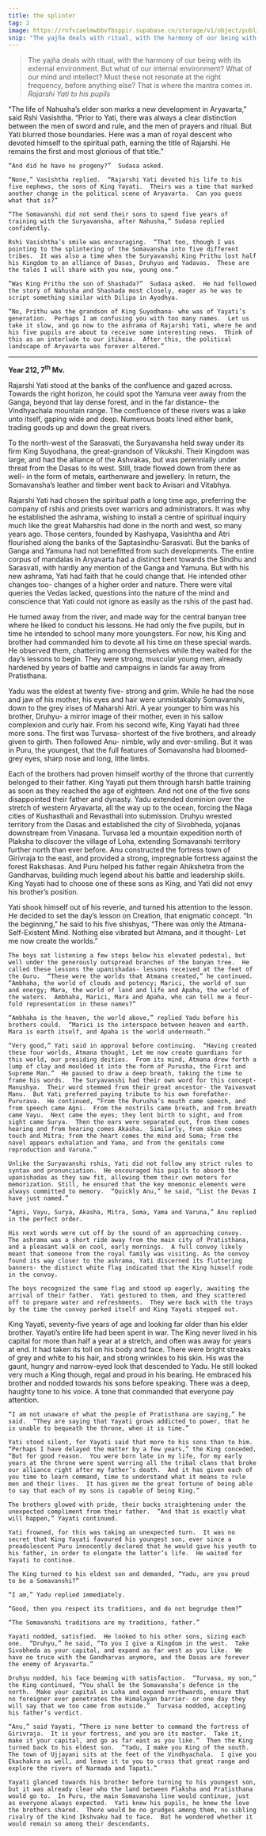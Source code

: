 ```yaml
---
title: the splinter
tag: 2
image: https://rnfvzaelmwbbvfbsppir.supabase.co/storage/v1/object/public/brhatwebsite/13scrolls/palimpsest/palim17.webp
snip: "The yajña deals with ritual, with the harmony of our being with its external environment.  But what of our internal environment?  What of our mind and intellect?  Must these not resonate at the right frequency, before anything else? That is where the mantra comes in."
---
```


> The yajña deals with ritual, with the harmony of our being with its external environment.  But what of our internal environment?  What of our mind and intellect?  Must these not resonate at the right frequency, before anything else? That is where the mantra comes in.<br><cite>Rajarshi Yati to his pupils</cite>

“The life of Nahusha’s elder son marks a new development in Aryavarta,” said Rshi Vasishtha.  “Prior to Yati, there was always a clear distinction between the men of sword and rule, and the men of prayers and ritual.  But Yati blurred those boundaries.  Here was a man of royal descent who devoted himself to the spiritual path, earning the title of Rajarshi.  He remains the first and most glorious of that title.”

	“And did he have no progeny?”  Sudasa asked.

	“None,” Vasishtha replied.  “Rajarshi Yati devoted his life to his five nephews, the sons of King Yayati.  Theirs was a time that marked another change in the political scene of Aryavarta.  Can you guess what that is?”

	“The Somavanshi did not send their sons to spend five years of training with the Suryavansha, after Nahusha,” Sudasa replied confidently.

	Rshi Vasishtha’s smile was encouraging.  “That too, though I was pointing to the splintering of the Somavansha into five different tribes.  It was also a time when the Suryavanshi King Prithu lost half his Kingdom to an alliance of Dasas, Druhyus and Yadavas.  These are the tales I will share with you now, young one.”

	“Was King Prithu the son of Shashada?”  Sudasa asked.  He had followed the story of Nahusha and Shashada most closely, eager as he was to script something similar with Dilipa in Ayodhya.

	“No, Prithu was the grandson of King Suyodhana- who was of Yayati’s generation.  Perhaps I am confusing you with too many names.  Let us take it slow, and go now to the ashrama of Rajarshi Yati, where he and his five pupils are about to receive some interesting news.  Think of this as an interlude to our itihasa.  After this, the political landscape of Aryavarta was forever altered.”

***

**Year 212, 7<sup>th</sup> Mv.**

Rajarshi Yati stood at the banks of the confluence and gazed across.  Towards the right horizon, he could spot the Yamuna veer away from the Ganga, beyond that lay dense forest, and in the far distance- the Vindhyachala mountain range.  The confluence of these rivers was a lake unto itself, gaping wide and deep.  Numerous boats lined either bank, trading goods up and down the great rivers.

To the north-west of the Sarasvati, the Suryavansha held sway under its firm King Suyodhana, the great-grandson of Vikukshi.  Their Kingdom was large, and had the alliance of the Ashvakas, but was perennially under threat from the Dasas to its west.  Still, trade flowed down from there as well- in the form of metals, earthenware and jewellery.  In return, the Somavansha’s leather and timber went back to Avisari and Vitabhya.  

Rajarshi Yati had chosen the spiritual path a long time ago, preferring the company of rshis and priests over warriors and administrators.  It was why he established the ashrama, wishing to install a centre of spiritual inquiry much like the great Maharshis had done in the north and west, so many years ago.  Those centers, founded by Kashyapa, Vasishtha and Atri flourished along the banks of the Saptasindhu-Sarasvati.  But the banks of Ganga and Yamuna had not benefitted from such developments.  The entire corpus of mandalas in Aryavarta had a distinct bent towards the Sindhu and Sarasvati, with hardly any mention of the Ganga and Yamuna.  But with his new ashrama, Yati had faith that he could change that.  He intended other changes too- changes of a higher order and nature.  There were vital queries the Vedas lacked, questions into the nature of the mind and conscience that Yati could not ignore as easily as the rshis of the past had.  

He turned away from the river, and made way for the central banyan tree where he liked to conduct his lessons.  He had only the five pupils, but in time he intended to school many more youngsters.  For now, his King and brother had commanded him to devote all his time on these special wards.  He observed them, chattering among themselves while they waited for the day’s lessons to begin.  They were strong, muscular young men, already hardened by years of battle and campaigns in lands far away from Pratisthana. 

Yadu was the eldest at twenty five- strong and grim.  While he had the nose and jaw of his mother, his eyes and hair were unmistakably Somavanshi, down to the grey irises of Maharshi Atri.  A year younger to him was his brother, Druhyu- a mirror image of their mother, even in his sallow complexion and curly hair.  From his second wife, King Yayati had three more sons.  The first was Turvasa- shortest of the five brothers, and already given to girth.  Then followed Anu- nimble, wily and ever-smiling.  But it was in Puru, the youngest, that the full features of Somavansha had bloomed- grey eyes, sharp nose and long, lithe limbs.

Each of the brothers had proven himself worthy of the throne that currently belonged to their father.  King Yayati put them through harsh battle training as soon as they reached the age of eighteen.  And not one of the five sons disappointed their father and dynasty.  Yadu extended dominion over the stretch of western Aryavarta, all the way up to the ocean, forcing the Naga cities of Kushasthali and Revasthali into submission.  Druhyu wrested territory from the Dasas and established the city of Sivobheda, yojanas downstream from Vinasana.  Turvasa led a mountain expedition north of Plaksha to discover the village of Loha, extending Somavanshi territory further north than ever before.  Anu constructed the fortress town of Girivraja to the east, and provided a strong, impregnable fortress against the forest Rakshasas. And Puru helped his father regain Ahikshetra from the Gandharvas, building much legend about his battle and leadership skills.  King Yayati had to choose one of these sons as King, and Yati did not envy his brother’s position.

Yati shook himself out of his reverie, and turned his attention to the lesson.  He decided to set the day’s lesson on Creation, that enigmatic concept.  “In the beginning,” he said to his five shishyas, “There was only the Atmana- Self-Existent Mind.  Nothing else vibrated but Atmana, and it thought- Let me now create the worlds.”

	The boys sat listening a few steps below his elevated pedestal, but well under the generously outspread branches of the banyan tree.  He called these lessons the upanishadas- lessons received at the feet of the Guru.  “These were the worlds that Atmana created,” he continued.  “Ambhaha, the world of clouds and potency; Marici, the world of sun and energy; Mara, the world of land and life and Apaha, the world of the waters.  Ambhaha, Marici, Mara and Apaha, who can tell me a four-fold representation in these names?”

	“Ambhaha is the heaven, the world above,” replied Yadu before his brothers could.  “Marici is the interspace between heaven and earth.  Mara is earth itself, and Apaha is the world underneath.”

	“Very good,” Yati said in approval before continuing.  “Having created these four worlds, Atmana thought, Let me now create guardians for this world, our presiding deities.  From its mind, Atmana drew forth a lump of clay and moulded it into the form of Purusha, the First and Supreme Man.”  He paused to draw a deep breath, taking the time to frame his words.  The Suryavanshi had their own word for this concept- Manushya.  Their word stemmed from their great ancestor- the Vaivasvat Manu.  But Yati preferred paying tribute to his own forefather- Pururava.  He continued, “From the Purusha’s mouth came speech, and from speech came Agni.  From the nostrils came breath, and from breath came Vayu.  Next came the eyes; they lent birth to sight, and from sight came Surya.  Then the ears were separated out, from them comes hearing and from hearing comes Akasha.  Similarly, from skin comes touch and Mitra; from the heart comes the mind and Soma; from the navel appears exhalation and Yama, and from the genitals come reproduction and Varuna.”

	Unlike the Suryavanshi rshis, Yati did not follow any strict rules to syntax and pronunciation.  He encouraged his pupils to absorb the upanishadas as they saw fit, allowing them their own meters for memorization. Still, he ensured that the key mnemonic elements were always committed to memory.  “Quickly Anu,” he said, “List the Devas I have just named.”

	“Agni, Vayu, Surya, Akasha, Mitra, Soma, Yama and Varuna,” Anu replied in the perfect order.

	His next words were cut off by the sound of an approaching convoy.  The ashrama was a short ride away from the main city of Pratisthana, and a pleasant walk on cool, early mornings.  A full convoy likely meant that someone from the royal family was visiting. As the convoy found its way closer to the ashrama, Yati discerned its fluttering banners- the distinct white flag indicated that the King himself rode in the convoy. 

	The boys recognized the same flag and stood up eagerly, awaiting the arrival of their father.  Yati gestured to them, and they scattered off to prepare water and refreshments.  They were back with the trays by the time the convoy parked itself and King Yayati stepped out.  

King Yayati, seventy-five years of age and looking far older than his elder brother.  Yayati’s entire life had been spent in war.  The King never lived in his capital for more than half a year at a stretch, and often was away for years at end.  It had taken its toll on his body and face.  There were bright streaks of grey and white to his hair, and strong wrinkles to his skin.  His was the gaunt, hungry and narrow-eyed look that descended to Yadu.  He still looked very much a King though, regal and proud in his bearing.  He embraced his brother and nodded towards his sons before speaking.  There was a deep, haughty tone to his voice.  A tone that commanded that everyone pay attention.

	“I am not unaware of what the people of Pratisthana are saying,” he said.  “They are saying that Yayati grows addicted to power, that he is unable to bequeath the throne, when it is time.”

	Yati stood silent, for Yayati said that more to his sons than to him.  “Perhaps I have delayed the matter by a few years,” the King conceded, “But for good reason.  You were born late in my life, for my early years at the throne were spent warring all the tribal clans that broke our alliance right after my father’s death.  And it has given each of you time to learn command, time to understand what it means to rule men and their lives.  It has given me the great fortune of being able to say that each of my sons is capable of being King.”

	The brothers glowed with pride, their backs straightening under the unexpected compliment from their father.  “And that is exactly what will happen,” Yayati continued.  

	Yati frowned, for this was taking an unexpected turn.  It was no secret that King Yayati favoured his youngest son, ever since a preadolescent Puru innocently declared that he would give his youth to his father, in order to elongate the latter’s life.  He waited for Yayati to continue.

	The King turned to his eldest son and demanded, “Yadu, are you proud to be a Somavanshi?” 

	“I am,” Yadu replied immediately.

	“Good, then you respect its traditions, and do not begrudge them?”

	“The Somavanshi traditions are my traditions, father.”

	Yayati nodded, satisfied.  He looked to his other sons, sizing each one.  “Druhyu,” he said, “To you I give a Kingdom in the west.  Take Sivobheda as your capital, and expand as far west as you like.  We have no truce with the Gandharvas anymore, and the Dasas are forever the enemy of Aryavarta.”

	Druhyu nodded, his face beaming with satisfaction.  “Turvasa, my son,” the King continued, “You shall be the Somavansha’s defence in the north.  Make your capital in Loha and expand northwards, ensure that no foreigner ever penetrates the Himalayan barrier- or one day they will say that we too came from outside.”  Turvasa nodded, accepting his father’s verdict.

	“Anu,” said Yayati, “There is none better to command the fortress of Girivraja.  It is your fortress, and you are its master.  Take it, make it your capital, and go as far east as you like.”  Then the King turned back to his eldest son.  “Yadu, I make you King of the south.  The town of Ujjayani sits at the feet of the Vindhyachala.  I give you Ekachakra as well, and leave it to you to cross that great range and explore the rivers of Narmada and Tapati.”

	Yayati glanced towards his brother before turning to his youngest son, but it was already clear who the land between Plaksha and Pratisthana would go to.  In Puru, the main Somavansha line would continue, just as everyone always expected.  Yati knew his pupils, he knew the love the brothers shared.  There would be no grudges among them, no sibling rivalry of the kind Ikshvaku had to face.  But he wondered whether it would remain so among their descendants.
